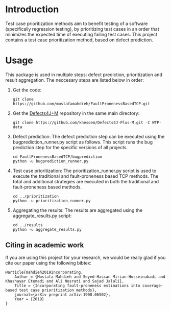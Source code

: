 # Introduction
Test case prioritization methods aim to benefit testing of a software (specifically regression testing), by prioritizing test cases in an order that minimizes the expected time of executing failing test cases. This project contains a test case prioritization method, based on defect prediction.

# Usage
This package is used in multiple steps: defect prediction, prioritization and result aggregation. The neccesary steps are listed below in order:

1. Get the code:
    ```
    git clone https://github.com/mostafamahdieh/FaultPronenessBasedTCP.git
    ```
2. Get the [Defects4J+M](https://github.com/khesoem/Defects4J-Plus-M) repository in the same main directory:
    ```
    git clone https://github.com/khesoem/Defects4J-Plus-M.git -C WTP-data
    ```
3. Defect prediction: The defect prediction step can be executed using the bugprediction_runner.py script as follows. This script runs the bug prediction step for the specific versions of all projects.
    ```
    cd FaultPronenessBasedTCP/bugprediction
    python -u bugprediction_runner.py
    ```

4. Test case prioritization: The prioritization_runner.py script is used to execute the traditional and fault-proneness based TCP methods. The total and additional strategies are executed in both the traditional and fault-proneness based methods.
    ```
    cd ../prioritization
    python -u prioritization_runner.py
    ```

5. Aggregating the results: The results are aggregated using the aggregate_results.py script:
    ```
    cd ../results
    python -u aggregate_results.py
    ```

## Citing in academic work
If you are using this project for your research, we would be really glad if you cite our paper using the following bibtex:
```
@article{mahdieh2019incorporating,
	Author = {Mostafa Mahdieh and Seyed-Hassan Mirian-Hosseinabadi and Khashayar Etemadi and Ali Nosrati and Sajad Jalali},
	Title = {Incorporating fault-proneness estimations into coverage-based test case prioritization methods},
	journal={arXiv preprint arXiv:1908.06502},
	Year = {2019}
}
```
